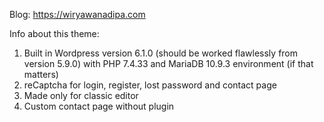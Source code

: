Blog: https://wiryawanadipa.com

Info about this theme:
1. Built in Wordpress version 6.1.0 (should be worked flawlessly from version 5.9.0) with PHP 7.4.33 and MariaDB 10.9.3 environment (if that matters)
2. reCaptcha for login, register, lost password and contact page
3. Made only for classic editor 
4. Custom contact page without plugin
